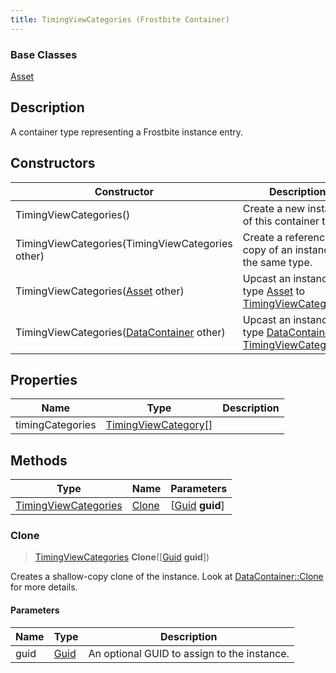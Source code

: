 ```yaml
---
title: TimingViewCategories (Frostbite Container)
---
```

### Base Classes

[Asset](Asset)

## Description

A container type representing a Frostbite instance entry.

## Constructors

| Constructor                                                                     | Description                                                                                                                     |
| ------------------------------------------------------------------------------- | ------------------------------------------------------------------------------------------------------------------------------- |
| TimingViewCategories()                                                          | Create a new instance of this container type.                                                                                   |
| TimingViewCategories(TimingViewCategories other)                                | Create a reference copy of an instance of the same type.                                                                        |
| TimingViewCategories([Asset](Asset) other)                                      | Upcast an instance of type [Asset](Asset) to [TimingViewCategories](TimingViewCategories).                                      |
| TimingViewCategories([DataContainer](/vext/ref/cls/shr/datacontainer) other) | Upcast an instance of type [DataContainer](/vext/ref/cls/shr/datacontainer) to [TimingViewCategories](TimingViewCategories). |

## Properties

| Name             | Type                                         | Description |
| ---------------- | -------------------------------------------- | ----------- |
| timingCategories | [TimingViewCategory](TimingViewCategory)\[\] |             |

## Methods

| Type                                         | Name            | Parameters                                     |
| -------------------------------------------- | --------------- | ---------------------------------------------- |
| [TimingViewCategories](TimingViewCategories) | [Clone](#clone) | \[[Guid](/vext/ref/cls/shr/guid) **guid**\] |

### Clone

> [TimingViewCategories](TimingViewCategories) **Clone**(\[[Guid](/vext/ref/cls/shr/guid) **guid**\])

Creates a shallow-copy clone of the instance. Look at [DataContainer::Clone](/vext/ref/cls/shr/datacontainer#clone) for more details.

#### Parameters

| Name | Type         | Description                                 |
| ---- | ------------ | ------------------------------------------- |
| guid | [Guid](Guid) | An optional GUID to assign to the instance. |
